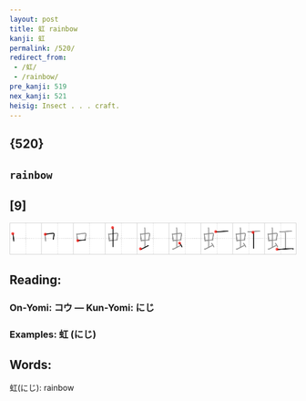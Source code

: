 ```yaml
---
layout: post
title: 虹 rainbow
kanji: 虹
permalink: /520/
redirect_from:
 - /虹/
 - /rainbow/
pre_kanji: 519
nex_kanji: 521
heisig: Insect . . . craft.
---
```


## {520}

## `rainbow`

## [9]

<div class="stroke"><img src="../images/E899B9.png" /></div>

## Reading:

### On-Yomi: コウ &mdash; Kun-Yomi: にじ

### Examples: 虹 (にじ)

## Words:

虹(にじ): rainbow
